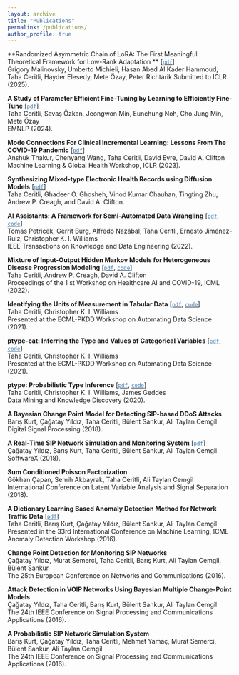 ```yaml
---
layout: archive
title: "Publications"
permalink: /publications/
author_profile: true
---
```

**Randomized Asymmetric Chain of LoRA: The First Meaningful Theoretical Framework for Low-Rank Adaptation
** [[<span style="color:#337ab7">`pdf`</span>](https://arxiv.org/pdf/2410.08305)]\
Grigory Malinovsky, Umberto Michieli, Hasan Abed Al Kader Hammoud, Taha Ceritli, Hayder Elesedy, Mete Özay, Peter Richtárik
Submitted to ICLR (2025).

**A Study of Parameter Efficient Fine-Tuning by Learning to Efficiently Fine-Tune** [[<span style="color:#337ab7">`pdf`</span>](https://aclanthology.org/2024.findings-emnlp.929.pdf)]\
Taha Ceritli, Savaş Özkan, Jeongwon Min, Eunchung Noh, Cho Jung Min, Mete Özay\
EMNLP (2024).

**Mode Connections For Clinical Incremental Learning: Lessons From The COVID-19 Pandemic** [[<span style="color:#337ab7">`pdf`</span>](https://openreview.net/pdf?id=vWhEwRemyo)]\
Anshuk Thakur, Chenyang Wang, Taha Ceritli, David Eyre, David A. Clifton\
Machine Learning & Global Health Workshop, ICLR (2023).

**Synthesizing Mixed-type Electronic Health Records using Diffusion Models** [[<span style="color:#337ab7">`pdf`</span>](https://arxiv.org/pdf/2302.14679.pdf)]\
Taha Ceritli, Ghadeer O. Ghosheh, Vinod Kumar Chauhan, Tingting Zhu, Andrew P. Creagh, and David A. Clifton.

**AI Assistants: A Framework for Semi-Automated Data Wrangling** [[<span style="color:#337ab7">`pdf`</span>](https://arxiv.org/pdf/2211.00192.pdf), [<span style="color:#337ab7">`code`</span>](https://github.com/wrattler)]\
Tomas Petricek, Gerrit Burg, Alfredo Nazábal, Taha Ceritli, Ernesto Jiménez-Ruiz,
Christopher K. I. Williams\
IEEE Transactions on Knowledge and Data Engineering (2022).

**Mixture of Input-Output Hidden Markov Models for Heterogeneous Disease Progression Modeling** [[<span style="color:#337ab7">`pdf`</span>](https://proceedings.mlr.press/v184/ceritli22a/ceritli22a.pdf), [<span style="color:#337ab7">`code`</span>](https://github.com/tahaceritli/mIOHMM)]\
Taha Ceritli, Andrew P. Creagh, David A. Clifton\
Proceedings of the 1 st Workshop on Healthcare AI and COVID-19, ICML (2022).

**Identifying the Units of Measurement in Tabular Data** [[<span style="color:#337ab7">`pdf`</span>](https://upvedues-my.sharepoint.com/personal/jorallo_upv_edu_es/_layouts/15/onedrive.aspx?id=%2Fpersonal%2Fjorallo%5Fupv%5Fedu%5Fes%2FDocuments%2F%5F%5FRESEARCH%2DMISC%2F%5FORGANISED%20%28Ws%2C%20Special%20issues%29%2FAutoDS%40ECML2021%2Fpapers%2Fautods2021%5Fpaper%5F3%2Epdf&parent=%2Fpersonal%2Fjorallo%5Fupv%5Fedu%5Fes%2FDocuments%2F%5F%5FRESEARCH%2DMISC%2F%5FORGANISED%20%28Ws%2C%20Special%20issues%29%2FAutoDS%40ECML2021%2Fpapers&originalPath=aHR0cHM6Ly91cHZlZHVlcy1teS5zaGFyZXBvaW50LmNvbS86YjovZy9wZXJzb25hbC9qb3JhbGxvX3Vwdl9lZHVfZXMvRWVKT0N0TFBMTHRJcEJkREl0MHBDSjhCTWZEZ3BBNS05OWJYSzhCU2htYlM2UT9ydGltZT1NMjlHUGphWjJVZw), [<span style="color:#337ab7">`code`</span>](https://github.com/tahaceritli/puc)]\
Taha Ceritli, Christopher K. I. Williams\
Presented at the ECML-PKDD Workshop on Automating Data Science (2021).

**ptype-cat: Inferring the Type and Values of Categorical Variables** [[<span style="color:#337ab7">`pdf`</span>](https://www.google.com/url?q=https%3A%2F%2Fupvedues-my.sharepoint.com%2F%3Ab%3A%2Fg%2Fpersonal%2Fjorallo_upv_edu_es%2FER3GUrAraHRJmzdvbnJ75LgBB1fgbwHlWAbdcxjxMij-vQ%3Fe%3DfUOZ9K&sa=D&sntz=1&usg=AFQjCNH-zU7Vk-_I5M6MFaXL6-nn72zYFQ), [<span style="color:#337ab7">`code`</span>](https://github.com/tahaceritli/ptype-cat-experiments)]\
Taha Ceritli, Christopher K. I. Williams\
Presented at the ECML-PKDD Workshop on Automating Data Science (2021).

**ptype: Probabilistic Type Inference** [[<span style="color:#337ab7">`pdf`</span>](https://link.springer.com/content/pdf/10.1007/s10618-020-00680-1.pdf), [<span style="color:#337ab7">`code`</span>](https://github.com/alan-turing-institute/ptype)]\
Taha Ceritli, Christopher K. I. Williams, James Geddes\
Data Mining and Knowledge Discovery (2020).

**A Bayesian Change Point Model for Detecting SIP-based DDoS Attacks**\
Barış Kurt, Çağatay Yıldız, Taha Ceritli,  Bülent Sankur, Ali Taylan Cemgil\
Digital Signal Processing (2018).

**A Real-Time SIP Network Simulation and Monitoring System** [[<span style="color:#337ab7">`pdf`</span>]](https://www.sciencedirect.com/science/article/pii/S2352711017300614/pdfft?md5=48aae7ce4476707e69c015f0f880ee96&pid=1-s2.0-S2352711017300614-main.pdf
)\
Çağatay Yıldız, Barış Kurt, Taha Ceritli, Bülent Sankur, Ali Taylan Cemgil\
SoftwareX (2018).

**Sum Conditioned Poisson Factorization**\
Gökhan Çapan, Semih Akbayrak, Taha Ceritli, Ali Taylan Cemgil\
International Conference on Latent Variable Analysis and Signal Separation (2018).

**A Dictionary Learning Based Anomaly Detection Method for Network Traffic Data** [[<span style="color:#337ab7">`pdf`</span>]](../files/a-dictionary-learning-based.pdf)\
Taha Ceritli, Barış Kurt, Çağatay Yıldız, Bülent Sankur, Ali Taylan Cemgil\
Presented in the 33rd International Conference on Machine Learning, ICML Anomaly Detection Workshop (2016).

**Change Point Detection for Monitoring SIP Networks**\
Çağatay Yıldız, Murat Semerci, Taha Ceritli, Barış Kurt, Ali Taylan Cemgil, Bülent Sankur\
The 25th European Conference on Networks and Communications (2016).

**Attack Detection in VOIP Networks Using Bayesian Multiple Change-Point Models**\
Çağatay Yıldız, Taha Ceritli, Barış Kurt, Bülent Sankur, Ali Taylan Cemgil\
The 24th IEEE Conference on Signal Processing and Communications Applications (2016).

**A Probabilistic SIP Network Simulation System**\
Barış Kurt, Çağatay Yıldız, Taha Ceritli, Mehmet Yamaç, Murat Semerci, Bülent Sankur, Ali Taylan Cemgil\
The 24th IEEE Conference on Signal Processing and Communications Applications (2016).
